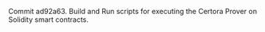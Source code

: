 Commit ad92a63.                    Build and Run scripts for executing the Certora Prover on Solidity smart contracts.